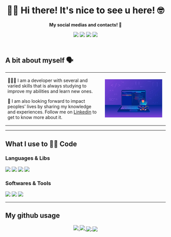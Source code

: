 <header>
    <h1 align="center">👋🏻 Hi there! It's nice to see u here! 🤓</h1>
    <div align="center">
        <p><b>My social medias and contacts! 📲</b></p>
       <a href="mailto:carrati3@gmail.com"><img src="https://img.shields.io/badge/Gmail-D14836?style=for-the-badge&logo=gmail&logoColor=white" /></a>
       <a href=https://www.linkedin.com/in/leonardo-carrati"><img src="https://img.shields.io/badge/LinkedIn-0077B5?style=for-the-badge&logo=linkedin&logoColor=white" /></a>
       <a href="#"><img src="https://img.shields.io/badge/Portfolio-ffca28?style=for-the-badge&logo=About.me&logoColor=black" /></a>
       <a href="https://console.blog.br"><img src="https://img.shields.io/badge/Console.Blog-E4405F?style=for-the-badge&logo=blogger&logoColor=white" /></a>
    </div>
</header>
<main>
    <table>
        <tr>
            <h2>A bit about myself 🗣</h2>
        </tr>
        <tr>
            <td width="60%">
                <p>
                     🧑🏻‍💻 I am a developer with several and varied skills that is always studying to improve my abilities and learn new ones.
                </p>
                <p>
                     🌱 I am also looking forward to impact peoples' lives by sharing my knowledge and experiences. Follow me on <a href="https://www.linkedin.com/in/tayanne-silva-novais/">Linkedin</a> to get to know more about it.
                </p>
            </td>
            <td align="center">
                <img src="mood.jpg" alt="ilustracao" width="180em" >
            </td>
        </tr>
     </table>
     <hr />
     <h2>What I use to ✍🏻 Code </h2>
     <div>
         <h3>Languages & Libs</h3>
         <img src="https://img.shields.io/badge/Javascript-ffca28?style=for-the-badge&logo=javascript&logoColor=black" />
         <img src="https://img.shields.io/badge/React-20232A?style=for-the-badge&logo=react&logoColor=61DAFB" />
         <img src="https://img.shields.io/badge/CSS3-007ACC?style=for-the-badge&logo=css3&logoColor=white" />
         <img src="https://img.shields.io/badge/HTML5-20232A?style=for-the-badge&logo=html5&logoColor=dc143c" />
     </div>
     <div>
         <h3>Softwares & Tools</h3>
         <img src="https://img.shields.io/badge/Visual_Studio_Code-0078D4?style=for-the-badge&logo=visual%20studio%20code&logoColor=white" />
         <img src="https://img.shields.io/badge/GIT-E44C30?style=for-the-badge&logo=git&logoColor=white" />
         <img src="https://img.shields.io/badge/npm-CB3837?style=for-the-badge&logo=npm&logoColor=white" />
     </div>
</main>
<hr />
<footer>
    <h2>My github usage</h2>
    <div align="center">
        <a href="https://github.com/lcarrati">
            <img height="180em" src="https://github-readme-stats.vercel.app/api?username=lcarrati&theme=monokai&count_private=true&show_icons=true)">
            <img height="180em" src="https://github-readme-stats.vercel.app/api/top-langs/?username=lcarrati&layout=compact&theme=monokai">
        </a>
        <a href="https://github.com/anuraghazra/github-readme-stats">
            <img align="center" src="https://github-readme-stats.vercel.app/api/pin/?username=anuraghazra&repo=github-readme-stats&theme=monokai" />
        </a>
        <a href="https://github.com/anuraghazra/convoychat">
            <img align="center" src="https://github-readme-stats.vercel.app/api/pin/?username=anuraghazra&repo=convoychat&theme=monokai" />
        </a>
    </div>
</footer>
